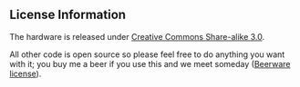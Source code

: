 
License Information
-------------------

The hardware is released under [Creative Commons Share-alike 3.0](http://creativecommons.org/licenses/by-sa/3.0/). 

All other code is open source so please feel free to do anything you want with it; you buy me a beer if you use this and we meet someday ([Beerware license](http://en.wikipedia.org/wiki/Beerware)).


